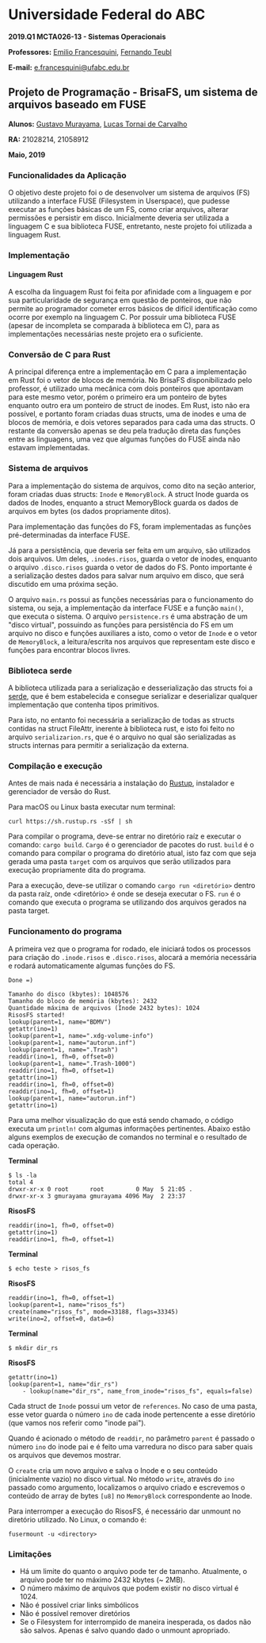 
# Universidade Federal do ABC

**2019.Q1 MCTA026-13 - Sistemas Operacionais**

**Professores:** [Emilio Francesquini](http://professor.ufabc.edu.br/~e.francesquini), [Fernando Teubl](http://professor.ufabc.edu.br/~fernando.teubl/)

**E-mail:** [e.francesquini@ufabc.edu.br](mailto:e.francesquini@ufabc.edu.br)

## Projeto de Programação - BrisaFS, um sistema de arquivos baseado em FUSE

**Alunos:** [Gustavo Murayama](mailto:gustavo.murayama@aluno.ufabc.edu.br), [Lucas Tornai de Carvalho](mailto:lucas.tornai@aluno.ufabc.edu.br)

**RA:** 21028214, 21058912

**Maio, 2019**

### Funcionalidades da Aplicação

O objetivo deste projeto foi o de desenvolver um sistema de arquivos (FS) utilizando a interface FUSE (Filesystem in Userspace), que pudesse executar as funções básicas de um FS, como criar arquivos, alterar permissões e persistir em disco. Inicialmente deveria ser utilizada a linguagem C e sua biblioteca FUSE, entretanto, neste projeto foi utilizada a linguagem Rust.

### Implementação

#### Linguagem Rust

A escolha da linguagem Rust foi feita por afinidade com a linguagem e por sua particularidade de segurança em questão de ponteiros, que não permite ao programador cometer erros básicos de difícil identificação como ocorre por exemplo na linguagem C. Por possuir uma biblioteca FUSE (apesar de incompleta se comparada à biblioteca em C), para as implementações necessárias neste projeto era o suficiente.

### Conversão de C para Rust

A principal diferença entre a implementação em C para a implementação em Rust foi o vetor de blocos de memória. No BrisaFS disponibilizado pelo professor, é utilizado uma mecânica com dois ponteiros que apontavam para este mesmo vetor, porém o primeiro era um ponteiro de bytes enquanto outro era um ponteiro de struct de inodes. Em Rust, isto não era possível, e portanto foram criadas duas structs, uma de inodes e uma de blocos de memória, e dois vetores separados para cada uma das structs.
O restante da conversão apenas se deu pela tradução direta das funções entre as linguagens, uma vez que algumas funções do FUSE ainda não estavam implementadas.

### Sistema de arquivos

Para a implementação do sistema de arquivos, como dito na seção anterior, foram criadas duas structs: `Inode` e `MemoryBlock`. A struct Inode guarda os dados de Inodes, enquanto a struct MemoryBlock guarda os dados de arquivos em bytes (os dados propriamente ditos).

Para implementação das funções do FS, foram implementadas as funções pré-determinadas da interface FUSE.

Já para a persistência, que deveria ser feita em um arquivo, são utilizados dois arquivos. Um deles, `.inodes.risos`, guarda o vetor de inodes, enquanto o arquivo `.disco.risos` guarda o vetor de dados do FS. Ponto importante é a serialização destes dados para salvar num arquivo em disco, que será discutido em uma próxima seção.

O arquivo `main.rs` possui as funções necessárias para o funcionamento do sistema, ou seja, a implementação da interface FUSE e a função `main()`, que executa o sistema. O arquivo `persistence.rs` é uma abstração de um "disco virtual", possuindo as funções para persistência do FS em um arquivo no disco e funções auxiliares a isto, como o vetor de `Inode` e o vetor de `MemoryBlock`, a leitura/escrita nos arquivos que representam este disco e funções para encontrar blocos livres.

### Biblioteca serde

A biblioteca utilizada para a serialização e desserialização das structs foi a [serde](https://serde.rs/), que é bem estabelecida e consegue serializar e deserializar qualquer implementação que contenha tipos primitivos.

Para isto, no entanto foi necessária a serialização de todas as structs contidas na struct FileAttr, inerente à biblioteca rust, e isto foi feito no arquivo `serializarion.rs`, que é o arquivo no qual são serializadas as structs internas para permitir a serialização da externa.

### Compilação e execução

Antes de mais nada é necessária a instalação do [Rustup](https://www.rust-lang.org/learn/get-started), instalador e gerenciador de versão do Rust.

Para macOS ou Linux basta executar num terminal:
```
curl https://sh.rustup.rs -sSf | sh
```

Para compilar o programa, deve-se entrar no diretório raíz e executar o comando: `cargo build`. `Cargo` é o gerenciador de pacotes do rust. `build` é o comando para compilar o programa do diretório atual, isto faz com que seja gerada uma pasta `target` com os arquivos que serão utilizados para execução propriamente dita do programa.

Para a execução, deve-se utilizar o comando `cargo run <diretório>` dentro da pasta raíz, onde <diretório> é onde se deseja executar o FS. `run` é o comando que executa o programa se utilizando dos arquivos gerados na pasta target.

###  Funcionamento do programa

A primeira vez que o programa for rodado, ele iniciará todos os processos para criação do `.inode.risos` e `.disco.risos`, alocará a memória necessária e rodará automaticamente algumas funções do FS.

```
Done =)

Tamanho do disco (kbytes): 1048576
Tamanho do bloco de memória (kbytes): 2432
Quantidade máxima de arquivos (Inode 2432 bytes): 1024
RisosFS started!
lookup(parent=1, name="BDMV")
getattr(ino=1)
lookup(parent=1, name=".xdg-volume-info")
lookup(parent=1, name="autorun.inf")
lookup(parent=1, name=".Trash")
readdir(ino=1, fh=0, offset=0)
lookup(parent=1, name=".Trash-1000")
readdir(ino=1, fh=0, offset=1)
getattr(ino=1)
readdir(ino=1, fh=0, offset=0)
readdir(ino=1, fh=0, offset=1)
lookup(parent=1, name="autorun.inf")
getattr(ino=1)
```

Para uma melhor visualização do que está sendo chamado, o código executa um `println!` com algumas informações pertinentes. Abaixo estão alguns exemplos de execução de comandos no terminal e o resultado de cada operação.

**Terminal**
```
$ ls -la
total 4
drwxr-xr-x 0 root      root         0 May  5 21:05 .
drwxr-xr-x 3 gmurayama gmurayama 4096 May  2 23:37 
```
**RisosFS**
```
readdir(ino=1, fh=0, offset=0)
getattr(ino=1)
readdir(ino=1, fh=0, offset=1)
```

**Terminal**
```
$ echo teste > risos_fs
```

**RisosFS**
```
readdir(ino=1, fh=0, offset=1)
lookup(parent=1, name="risos_fs")
create(name="risos_fs", mode=33188, flags=33345)
write(ino=2, offset=0, data=6)
```

**Terminal**
```
$ mkdir dir_rs
```

**RisosFS**
```
getattr(ino=1)
lookup(parent=1, name="dir_rs")
    - lookup(name="dir_rs", name_from_inode="risos_fs", equals=false)
```

Cada struct de `Inode` possui um vetor de `references`. No caso de uma pasta, esse vetor guarda o número `ino` de cada inode pertencente a esse diretório (que vamos nos referir como "inode pai").

Quando é acionado o método de `readdir`, no parâmetro `parent` é passado o número `ino` do inode pai e é feito uma varredura no disco para saber quais os arquivos que devemos mostrar.

O `create` cria um novo arquivo e salva o Inode e o seu conteúdo (inicialmente vazio) no disco virtual. No método `write`, através do `ino` passado como argumento, localizamos o arquivo criado e escrevemos o conteúdo de array de bytes `[u8]` no `MemoryBlock` correspondente ao Inode.

Para interromper a execução do RisosFS, é necessário dar unmount no diretório utilizado. No Linux, o comando é:

```
fusermount -u <directory>
```

### Limitações

- Há um limite do quanto o arquivo pode ter de tamanho. Atualmente, o arquivo pode ter no máximo 2432 kbytes (~ 2MB).
- O número máximo de arquivos que podem existir no disco virtual é 1024.
- Não é possível criar links simbólicos
- Não é possível remover diretórios
- Se o Filesystem for interrompido de maneira inesperada, os dados não são salvos. Apenas é salvo quando dado o unmount apropriado.